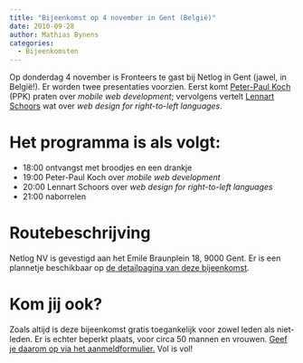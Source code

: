 ```yaml
---
title: "Bijeenkomst op 4 november in Gent (België)"
date: 2010-09-28
author: Mathias Bynens
categories: 
  - Bijeenkomsten
---
```

Op donderdag 4 november is Fronteers te gast bij Netlog in Gent (jawel, in België!). Er worden twee presentaties voorzien. Eerst komt [Peter-Paul Koch](http://www.quirksmode.org/about/) (PPK) praten over _mobile web development_; vervolgens vertelt [Lennart Schoors](http://lensco.be/) wat over _web design for right-to-left languages_.



# Het programma is als volgt:

* 18:00 ontvangst met broodjes en een drankje
* 19:00 Peter-Paul Koch over _mobile web development_
* 20:00 Lennart Schoors over _web design for right-to-left languages_
* 21:00 naborrelen

# Routebeschrijving

Netlog NV is gevestigd aan het Emile Braunplein 18, 9000 Gent. Er is een plannetje beschikbaar op [de detailpagina van deze bijeenkomst](/bijeenkomsten/2010/netlog).

# Kom jij ook?

Zoals altijd is deze bijeenkomst gratis toegankelijk voor zowel leden als niet-leden. Er is echter beperkt plaats, voor circa 50 mannen en vrouwen. [Geef je daarom op via het aanmeldformulier.](/bijeenkomsten/2010/netlog#formulier-1) Vol is vol!
